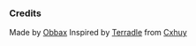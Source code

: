 ### Credits
Made by [Obbax](https://github.com/Obbaxobax)
Inspired by [Terradle](terradle.com) from [Cxhuy](https://github.com/cxhuy)
